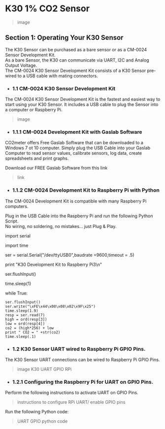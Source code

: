 # K30 1% CO2 Sensor

>image

## Section 1: Operating Your K30 Sensor
The K30 Sensor can be purchased as a bare sensor or as a CM-0024 Sensor Development Kit.  
As a bare Sensor, the K30  can communicate via UART, I2C and Analog Output Voltage.  
The CM-0024 K30 Sensor Development Kit consists of a K30 Sensor pre-wired to a USB cable with mating connectors.

- ### 1.1 CM-0024 K30 Sensor Development Kit
The CM-0024 K30 Sensor Development Kit is the fastest and easiest way to start using your K30 Sensor.  It includes a USB cable to plug the Sensor into a computer or Raspberry Pi.

>image

- ### 1.1.1 CM-0024 Development Kit with Gaslab Software
CO2meter offers Free Gaslab Software that can be downloaded to a Windows 7 ot 10 computer.  Simply plug the USB Cable into your Gaslab Computer to read sensor values, calibrate sensors, log data, create spreadsheets and print graphs.

Download our FREE Gaslab Software from this link
>link

- ### 1.1.2 CM-0024 Development Kit to Raspberry Pi with Python
The CM-0024 Development Kit is compatible with many Raspberry Pi computers.

Plug in the USB Cable into the Raspberry Pi and run the following Python Script.  
No wiring, no soldering, no mistakes... just Plug & Play.


import serial

import time

ser = serial.Serial("/dev/ttyUSB0",baudrate =9600,timeout = .5)

print "K30 Development Kit to Raspberry Pi3\n"

ser.flushInput()

time.sleep(1)


while True:

    ser.flushInput()
    ser.write("\xFE\x44\x00\x08\x02\x9F\x25")
    time.sleep(1.9)
    resp = ser.read(7)
    high = ord(resp[3])
    low = ord(resp[4])
    co2 = (high*256) + low
    print " CO2 = " +str(co2)
    time.sleep(.1)


- ### 1.2 K30 Sensor UART wired to Raspberry Pi GPIO Pins.
The K30 Sensor UART connections can be wired to Raspberry Pi GPIO Pins.

>image K30 UART GPIO RPi 

- ### 1.2.1 Configuring the Raspberry Pi for UART on GPIO Pins.
Perform the following instructions to activate UART on GPIO Pins.

>instructions to configure RPi UART/ enable GPIO pins

Run the following Python code:

>UART GPIO python code

